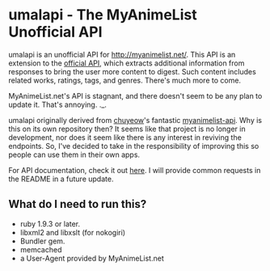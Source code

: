 umalapi - The MyAnimeList Unofficial API
========================================

umalapi is an unofficial API for http://myanimelist.net/. This API is an extension to the [official API](http://myanimelist.net/modules.php?go=api), which extracts additional information from responses to bring the user more content to digest. Such content includes related works, ratings, tags, and genres. There's much more to come.

MyAnimeList.net's API is stagnant, and there doesn't seem to be any plan to update it. That's annoying. ._.

umalapi originally derived from [chuyeow](https://github.com/chuyeow)'s fantastic [myanimelist-api](https://github.com/chuyeow/myanimelist-api). Why is this on its own repository then? It seems like that project is no longer in development, nor does it seem like there is any interest in reviving the endpoints. So, I've decided to take in the responsibility of improving this so people can use them in their own apps.

For API documentation, check it out [here](http://umal-api.coreyjustinroberts.com/docs/). I will provide common requests in the README in a future update.

What do I need to run this?
---------------------------------------

- ruby 1.9.3 or later.
- libxml2 and libxslt (for nokogiri)
- Bundler gem.
- memcached
- a User-Agent provided by MyAnimeList.net
